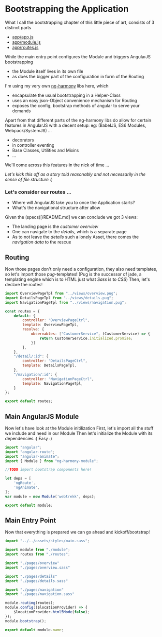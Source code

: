 # Bootstrapping the Application

What I call the bootstrapping chapter of this little piece of art,
consists of 3 distinct parts

* [app/app.js](#Main-Entry-Point "save:")
* [app/module.js](#Main-AngularJS-Module "save:")
* [app/routes.js](#Routing "save:")

While the main entry point configures the Module
and triggers AngularJS bootstrapping
* the Module itself lives in its own file
* as does the bigger part of the configuration in form of the Routing

I'm using my very own [ng-harmony](http://www.github.com/ng-harmony) libs here,
which
* encapsulate the usual bootstrapping in a Helper-Class
* uses an easy json-Object convenience mechanism for Routing
* exposes the config, bootstrap methods of angular to serve your demands

Apart from that different parts of the ng-harmony libs do allow
for certain features in AngularJS with a decent setup:
eg: (BabelJS, ES6 Modules, Webpack/SystemJS) ...
* decorators
* in controller eventing
* Base Classes, Utilities and Mixins
* ...

We'll come across this features in the nick of time ...

_Let's kick this off as a story told reasonably and not necessarily in the sense of file structure_ :)

### Let's consider our routes ...

* Where will AngularJS take you to once the Application starts?
* What's the navigational structure after allow

Given the (specs)[/README.md] we can conclude we got 3 views:
* The landing page is the _customer overview_
* One can navigate to the _details_, which is a separate page
* As to not leave the _details_ such a lonely Asset, there comes the _navigation data_ to the rescue

## Routing

Now those pages don't only need a configuration, they also need templates,
so let's import those _pug_-templates!
(Pug is the successor of jade, a templating engine
which is to HTML just what _Sass_ is to _CSS_)
Then, let's declare the routes!

```js
import OverviewPageTpl from "../views/overview.pug";
import DetailsPageTpl from "../views/details.pug";
import NavigationPageTpl from "../views/navigation.pug";

const routes = {
	default: {
		controller: "OverviewPageCtrl",
		template: OverviewPageTpl,
		resolve: {
			observables: ["CustomerService", (CustomerService) => {
				return CustomerService.initialized.promise;
			}]
		},
	},
	"/detail/:id": {
		controller: "DetailsPageCtrl",
		template: DetailsPageTpl,
	},
	"/navigation/:id": {
		controller: "NavigationPageCtrl",
		template: NavigationPageTpl,
	}
};

export default routes;
```

## Main AngularJS Module

Now let's have look at the Module initilization
First, let's import all the stuff we include and need in our Module
Then let's initialize the Module with its dependencies :) Easy :)

```js
import "angular";
import "angular-route";
import "angular-animate";
import { Module } from "ng-harmony-module";

//TODO import bootstrap components here!

let deps = [
	'ngRoute',
	'ngAnimate',
];
var module = new Module('webtrekk', deps);

export default module;
```

## Main Entry Point

Now that everything is prepared we can go ahead and kickoff/bootstrap!

```js
import "../../assets/styles/main.sass";

import module from "./module";
import routes from "./routes";

import "./pages/overview"
import "./pages/overview.sass"

import "./pages/details"
import "./pages/details.sass"

import "./pages/navigation"
import "./pages/navigation.sass"

module.routing(routes);
module.config(($locationProvider) => {
	$locationProvider.html5Mode(false);
});
module.bootstrap();

export default module.name;
```
